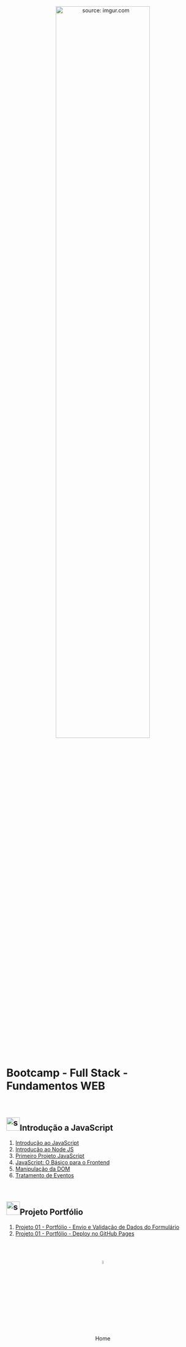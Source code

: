 <div align="center">
    <img src="https://i.imgur.com/Dxz805G.png" title="source: imgur.com" width="70%"/> 
</div>
<h1>Bootcamp - Full Stack - Fundamentos WEB</h1>

<br />

<h2><img src="https://i.imgur.com/r9lrbPG.png" title="source: imgur.com" width="35px"/>Introdução a JavaScript</h2>



1. <a href="01.md">Introdução ao JavaScript</a>
2. <a href="02.md">Introdução ao Node JS</a>
3. <a href="03.md">Primeiro Projeto JavaScript</a>
4. <a href="04.md">JavaScript: O Básico para o Frontend</a>
5. <a href="05.md">Manipulação da DOM</a>
6. <a href="06.md">Tratamento de Eventos</a>

<br />

<h2><img src="https://i.imgur.com/r9lrbPG.png" title="source: imgur.com" width="35px"/>Projeto Portfólio</h2>



1. <a href="pr01.md">Projeto 01 - Portfólio - Envio e Validação de Dados do Formulário</a>
2. <a href="pr02.md">Projeto 01 - Portfólio - Deploy no GitHub Pages</a>

<br /><br />

<div align="center"><a href="../README.md"><img src="https://i.imgur.com/kfHCxif.png" title="source: imgur.com" width="5%"/></a></div>
<div align="center">Home</div>
